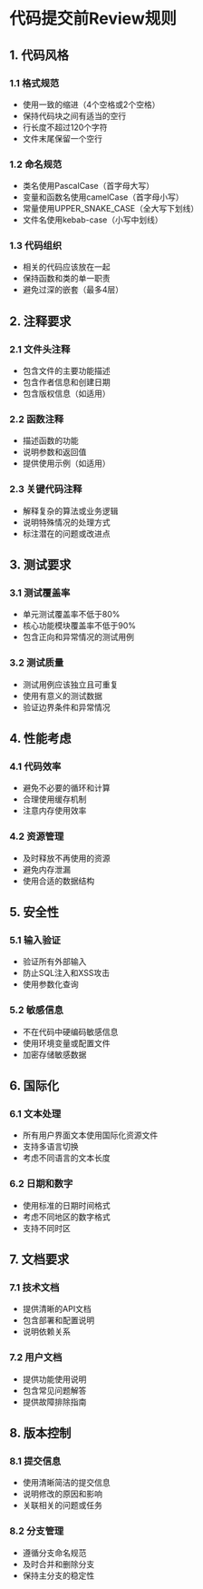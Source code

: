 # 代码提交前Review规则

## 1. 代码风格

### 1.1 格式规范
- 使用一致的缩进（4个空格或2个空格）
- 保持代码块之间有适当的空行
- 行长度不超过120个字符
- 文件末尾保留一个空行

### 1.2 命名规范
- 类名使用PascalCase（首字母大写）
- 变量和函数名使用camelCase（首字母小写）
- 常量使用UPPER_SNAKE_CASE（全大写下划线）
- 文件名使用kebab-case（小写中划线）

### 1.3 代码组织
- 相关的代码应该放在一起
- 保持函数和类的单一职责
- 避免过深的嵌套（最多4层）

## 2. 注释要求

### 2.1 文件头注释
- 包含文件的主要功能描述
- 包含作者信息和创建日期
- 包含版权信息（如适用）

### 2.2 函数注释
- 描述函数的功能
- 说明参数和返回值
- 提供使用示例（如适用）

### 2.3 关键代码注释
- 解释复杂的算法或业务逻辑
- 说明特殊情况的处理方式
- 标注潜在的问题或改进点

## 3. 测试要求

### 3.1 测试覆盖率
- 单元测试覆盖率不低于80%
- 核心功能模块覆盖率不低于90%
- 包含正向和异常情况的测试用例

### 3.2 测试质量
- 测试用例应该独立且可重复
- 使用有意义的测试数据
- 验证边界条件和异常情况

## 4. 性能考虑

### 4.1 代码效率
- 避免不必要的循环和计算
- 合理使用缓存机制
- 注意内存使用效率

### 4.2 资源管理
- 及时释放不再使用的资源
- 避免内存泄漏
- 使用合适的数据结构

## 5. 安全性

### 5.1 输入验证
- 验证所有外部输入
- 防止SQL注入和XSS攻击
- 使用参数化查询

### 5.2 敏感信息
- 不在代码中硬编码敏感信息
- 使用环境变量或配置文件
- 加密存储敏感数据

## 6. 国际化

### 6.1 文本处理
- 所有用户界面文本使用国际化资源文件
- 支持多语言切换
- 考虑不同语言的文本长度

### 6.2 日期和数字
- 使用标准的日期时间格式
- 考虑不同地区的数字格式
- 支持不同时区

## 7. 文档要求

### 7.1 技术文档
- 提供清晰的API文档
- 包含部署和配置说明
- 说明依赖关系

### 7.2 用户文档
- 提供功能使用说明
- 包含常见问题解答
- 提供故障排除指南

## 8. 版本控制

### 8.1 提交信息
- 使用清晰简洁的提交信息
- 说明修改的原因和影响
- 关联相关的问题或任务

### 8.2 分支管理
- 遵循分支命名规范
- 及时合并和删除分支
- 保持主分支的稳定性